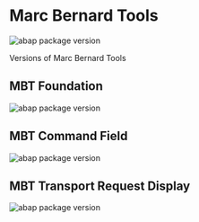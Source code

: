 # Marc Bernard Tools

![abap package version](https://img.shields.io/endpoint?url=https://shield.abap.space/version-shield-json/github/mbtools/mbt-versions/.apack-manifest.xml&label=version)

Versions of Marc Bernard Tools

## MBT Foundation

![abap package version](https://img.shields.io/endpoint?url=https://shield.abap.space/version-shield-json/github/mbtools/mbt-versions/.apack-manifest.xml/dependencies/github.com/mbtools/mbt-foundation&label=version&color=green)

## MBT Command Field

![abap package version](https://img.shields.io/endpoint?url=https://shield.abap.space/version-shield-json/github/mbtools/mbt-versions/.apack-manifest.xml/dependencies/github.com/mbtools/mbt-bc-cl&label=version&color=green)

## MBT Transport Request Display

![abap package version](https://img.shields.io/endpoint?url=https://shield.abap.space/version-shield-json/github/mbtools/mbt-versions/.apack-manifest.xml/dependencies/github.com/mbtools/mbt-bc-cts-req&label=version&color=green)
